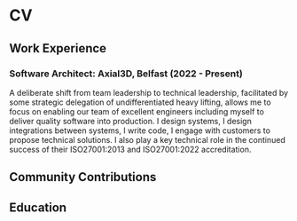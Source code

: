 # CV

## Work Experience

### Software Architect: Axial3D, Belfast (2022 - Present)
A deliberate shift from team leadership to technical leadership, facilitated by some strategic delegation of undifferentiated heavy lifting, allows me to focus on enabling our team of excellent engineers including myself to deliver quality software into production. I design systems, I design integrations between systems, I write code, I engage with customers to propose technical solutions. I also play a key technical role in the continued success of their ISO27001:2013 and ISO27001:2022 accreditation.


## Community Contributions

## Education